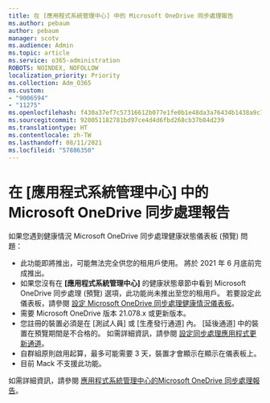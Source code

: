 ```yaml
---
title: 在 [應用程式系統管理中心] 中的 Microsoft OneDrive 同步處理報告
ms.author: pebaum
author: pebaum
manager: scotv
ms.audience: Admin
ms.topic: article
ms.service: o365-administration
ROBOTS: NOINDEX, NOFOLLOW
localization_priority: Priority
ms.collection: Adm_O365
ms.custom:
- "9006594"
- "11275"
ms.openlocfilehash: f430a37ef7c57316612b077e1fe0b1e48da3a76434b1438a9c755983c3feb5a3
ms.sourcegitcommit: 920051182781bd97ce4d4d6fbd268cb37b84d239
ms.translationtype: HT
ms.contentlocale: zh-TW
ms.lasthandoff: 08/11/2021
ms.locfileid: "57886350"
---
```

# <a name="onedrive-sync-reports-in-the-app-admin-center"></a>在 [應用程式系統管理中心] 中的 Microsoft OneDrive 同步處理報告

如果您遇到健康情況 Microsoft OneDrive 同步處理健康狀態儀表板 (預覽) 問題：

- 此功能即將推出，可能無法完全供您的租用戶使用。 將於 2021 年 6 月底前完成推出。
- 如果您沒有在 **[應用程式系統管理中心]** 的健康狀態章節中看到 Microsoft OneDrive 同步處理 (預覽) 選項，此功能尚未推出至您的租用戶。 若要設定此儀表板，請參閱 [設定 Microsoft OneDrive 同步處理健康情況儀表板](https://docs.microsoft.com/OneDrive/sync-health#set-up-the-onedrive-sync-health-dashboard)。
- 需要 Microsoft OneDrive 版本 21.078.x 或更新版本。
- 您註冊的裝置必須是在 [測試人員] 或 [生產發行通道] 內。 [延後通道] 中的裝置在預覽期間是不合格的。 如需詳細資訊，請參閱 [設定同步處理應用程式更新通道](https://docs.microsoft.com/OneDrive/use-group-policy#set-the-sync-app-update-ring)。
- 自群組原則啟用起算，最多可能需要 3 天，裝置才會顯示在顯示在儀表板上。
- 目前 Mack 不支援此功能。

如需詳細資訊，請參閱 [應用程式系統管理中心的Microsoft OneDrive 同步處理報告](https://docs.microsoft.com/OneDrive/sync-health)。